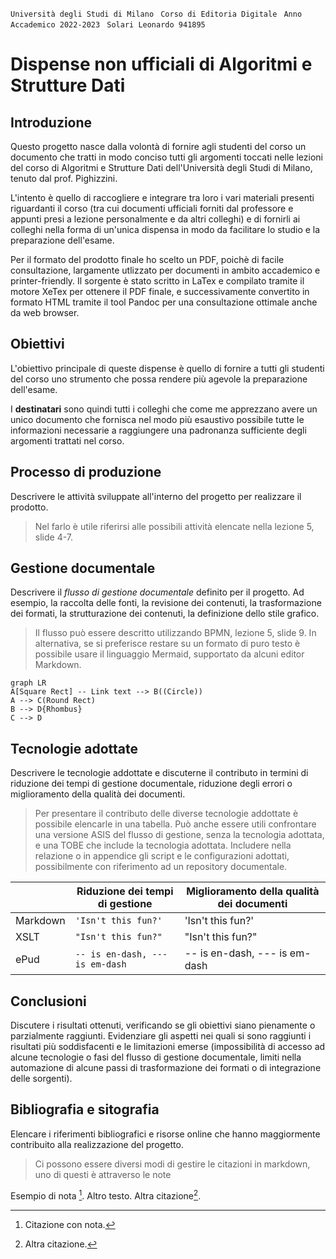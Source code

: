 
`` Università degli Studi di Milano ``
`` Corso di Editoria Digitale`` 
`` Anno Accademico 2022-2023``
`` Solari Leonardo 941895`` 

# Dispense non ufficiali di Algoritmi e Strutture Dati
  


## Introduzione

Questo progetto nasce dalla volontà di fornire agli studenti del corso un documento che tratti in modo conciso tutti gli argomenti toccati nelle lezioni del corso di Algoritmi e Strutture Dati dell'Università degli Studi di Milano, tenuto dal prof. Pighizzini.

L'intento è quello di raccogliere e integrare tra loro i vari materiali presenti riguardanti il corso (tra cui documenti ufficiali forniti dal professore e appunti presi a lezione personalmente e da altri colleghi) e di fornirli ai colleghi nella forma di un'unica dispensa in modo da facilitare lo studio e la preparazione dell'esame.

Per il formato del prodotto finale ho scelto un PDF, poichè di facile consultazione, largamente utlizzato per documenti in ambito accademico e printer-friendly. Il sorgente è stato scritto in LaTex e compilato tramite il motore XeTex per ottenere il PDF finale, e successivamente convertito in formato HTML tramite il tool Pandoc per una consultazione ottimale anche da web browser. 

## Obiettivi 

L'obiettivo principale di queste dispense è quello di fornire a tutti gli studenti del corso uno strumento che possa rendere più agevole la preparazione dell'esame.

I **destinatari** sono quindi tutti i colleghi che come me apprezzano avere un unico documento che fornisca nel modo più esaustivo possibile tutte le informazioni necessarie a raggiungere una padronanza sufficiente degli argomenti trattati nel corso. 


## Processo di produzione

Descrivere le attività sviluppate all'interno del progetto per realizzare il prodotto.
> Nel farlo è utile riferirsi alle possibili attività elencate nella lezione 5, slide 4-7. 

## Gestione documentale

Descrivere il *flusso di gestione documentale* definito per il progetto. Ad esempio, la raccolta delle fonti, la revisione dei contenuti, la trasformazione dei formati, la strutturazione dei contenuti, la definizione dello stile grafico.
> Il flusso può essere descritto utilizzando BPMN, lezione 5, slide 9. In alternativa, se si preferisce restare su un formato di puro testo è possibile usare il linguaggio Mermaid, supportato da alcuni editor Markdown. 

```mermaid
graph LR
A[Square Rect] -- Link text --> B((Circle))
A --> C(Round Rect)
B --> D{Rhombus}
C --> D
```

## Tecnologie adottate

Descrivere le tecnologie addottate e discuterne il contributo in termini di riduzione dei tempi di gestione documentale, riduzione degli errori o miglioramento della qualità dei documenti.

> Per presentare il contributo delle diverse tecnologie addottate è possibile elencarle in una tabella. Può anche essere utili confrontare una versione ASIS del flusso di gestione, senza la tecnologia adottata, e una TOBE che include la tecnologia adottata.
> Includere nella relazione o in appendice gli script e le configurazioni adottati, possibilmente con riferimento ad un repository documentale.  

|                |Riduzione dei tempi di gestione                          |Miglioramento della qualità dei documenti                         |
|----------------|-------------------------------|-----------------------------|
|Markdown |`'Isn't this fun?'`            |'Isn't this fun?'            |
|XSLT       |`"Isn't this fun?"`            |"Isn't this fun?"            |
|ePud         |`-- is en-dash, --- is em-dash`|-- is en-dash, --- is em-dash|

## Conclusioni

Discutere i risultati ottenuti, verificando se gli obiettivi siano pienamente o parzialmente raggiunti. Evidenziare gli aspetti nei quali si sono raggiunti i risultati più soddisfacenti e le limitazioni emerse (impossibilità di accesso ad alcune tecnologie o fasi del flusso di gestione documentale, limiti nella automazione di alcune passi di trasformazione dei formati o di integrazione delle sorgenti). 

## Bibliografia e sitografia

Elencare i riferimenti bibliografici e risorse online che hanno maggiormente contribuito alla realizzazione del progetto.

> Ci possono essere diversi modi di gestire le citazioni in markdown, uno di questi è attraverso le note

Esempio di nota [^fn1]. Altro testo. Altra citazione[^fn2].

[^fn1]: Citazione con nota.
[^fn2]: Altra citazione.